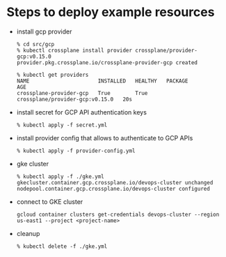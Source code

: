 # Steps to deploy example resources

- install gcp provider
    ```
    % cd src/gcp
    % kubectl crossplane install provider crossplane/provider-gcp:v0.15.0
    provider.pkg.crossplane.io/crossplane-provider-gcp created
    
    % kubectl get providers
    NAME                      INSTALLED   HEALTHY   PACKAGE                           AGE
    crossplane-provider-gcp   True        True      crossplane/provider-gcp:v0.15.0   20s

- install secret for GCP API authentication keys
    ```
    % kubectl apply -f secret.yml
    ```

- install provider config that allows to authenticate to GCP APIs
    ```
    % kubectl apply -f provider-config.yml
    ```

- gke cluster
    ```
    % kubectl apply -f ./gke.yml
    gkecluster.container.gcp.crossplane.io/devops-cluster unchanged
    nodepool.container.gcp.crossplane.io/devops-cluster configured
    ```

- connect to GKE cluster
    ```
    gcloud container clusters get-credentials devops-cluster --region us-east1 --project <project-name>
    ```

- cleanup
    ```
    % kubectl delete -f ./gke.yml
    ```
